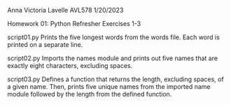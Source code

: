Anna Victoria Lavelle 
AVL578 
1/20/2023

Homework 01: Python Refresher Exercises 1-3

script01.py
Prints the five longest words from the words file.
Each word is printed on a separate line.

script02.py
Imports the names module and prints out five names that are exactly eight characters, excluding spaces.

script03.py
Defines a function that returns the length, excluding spaces, of a given name. 
Then, prints five unique names from the imported name module followed by the length from the defined function. 
